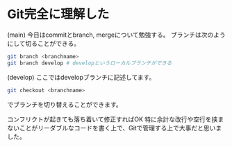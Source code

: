 # Git完全に理解した

(main) 今日はcommitとbranch, mergeについて勉強する。
ブランチは次のようにして切ることができる。
``` zsh
git branch <branchname>
git branch develop # developというローカルブランチができる
```

(develop) ここではdevelopブランチに記述してます。
``` zsh
git checkout <branchname>
```
でブランチを切り替えることができます。

コンフリクトが起きても落ち着いて修正すればOK
特に余計な改行や空行を挟まないことがリーダブルなコードを書く上で、Gitで管理する上で大事だと思いました。
